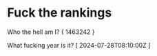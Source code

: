 # Fuck the rankings

Who the hell am I?
{ 1463242 }

What fucking year is it?
[ 2024-07-28T08:10:00Z ]
